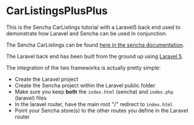 # CarListingsPlusPlus
This is the Sencha CarListings tutorial with a Laravel5 back end used to demonstrate how Laravel and Sencha can be used in conjunction. 

The Sencha CarListings can be found [here in the sencha documentation](http://docs.sencha.com/architect/3/tutorials/first_desktop_application.html).


The Laravel back end has been built from the ground up using [Laravel 5](http://www.laravel.com). 

The integration of the two frameworks is actually pretty simple:

- Create the Laravel project
- Create the Sencha project within the Laravel public folder
- Make sure you keep **both** the `index.html` (sencha) and `index.php` (laravel) files
- In the laravel router, have the main root "/" redirect to `index.html`
- Point your Sencha store(s) to the other routes you define in the Laravel router

